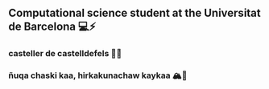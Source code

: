 ## Computational science student at the Universitat de Barcelona 💻⚡
### casteller de castelldefels 🏰💛
### ñuqa chaski kaa, hirkakunachaw kaykaa 🏔️🌄

